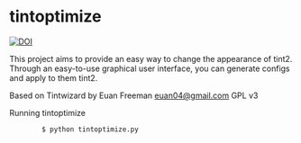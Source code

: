 tintoptimize
==========

[![DOI](https://zenodo.org/badge/4102/sinfallas/tintoptimize.svg)](https://zenodo.org/badge/latestdoi/4102/sinfallas/tintoptimize)

This project aims to provide an easy way to change the appearance of tint2. Through an easy-to-use graphical user interface, you can generate configs and apply to them tint2.

Based on Tintwizard by Euan Freeman <euan04@gmail.com> GPL v3

Running tintoptimize

            $ python tintoptimize.py

